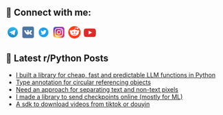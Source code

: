 ## 🔎 Connect with me:
[<img src="https://github.com/bullbesh/bullbesh/blob/main/images/Telegram.png" width="32" height="32" />](https://t.me/bullbesh)
[<img src="https://github.com/bullbesh/bullbesh/blob/main/images/VK.png" width="32" height="32" />](https://vk.com/bullbesh)
[<img src="https://github.com/bullbesh/bullbesh/blob/main/images/Twitter.png" width="32" height="32" />](https://twitter.com/bullbesh1)
[<img src="https://github.com/bullbesh/bullbesh/blob/main/images/Instagram.png" width="32" height="32" />](https://www.instagram.com/bullbesh)
[<img src="https://github.com/bullbesh/bullbesh/blob/main/images/Reddit.png" width="32" height="32" />](https://www.reddit.com/user/bullbesh)
[<img src="https://github.com/bullbesh/bullbesh/blob/main/images/YouTube.png" width="32" height="32" />](https://www.youtube.com/channel/UCtfjRs6uzgq5mfm8S06WTcg)

## 📕 Latest r/Python Posts
<!-- BLOG-POST-LIST:START -->
- [I built a library for cheap, fast and predictable LLM functions in Python](https://www.reddit.com/r/Python/comments/17xaigf/i_built_a_library_for_cheap_fast_and_predictable/)
- [Type annotation for circular referencing objects](https://www.reddit.com/r/Python/comments/17x9yxx/type_annotation_for_circular_referencing_objects/)
- [Need an approach for separating text and non-text pixels](https://www.reddit.com/r/Python/comments/17x8qev/need_an_approach_for_separating_text_and_nontext/)
- [I made a library to send checkpoints online &lpar;mostly for ML&rpar;](https://www.reddit.com/r/Python/comments/17x8hlt/i_made_a_library_to_send_checkpoints_online/)
- [A sdk to download videos from tiktok or douyin](https://www.reddit.com/r/Python/comments/17x4sfk/a_sdk_to_download_videos_from_tiktok_or_douyin/)
<!-- BLOG-POST-LIST:END -->
